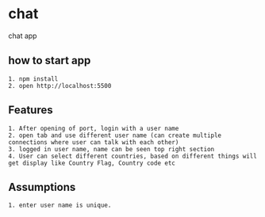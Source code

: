 # chat
chat app 

## how to start app

	1. npm install
	2. open http://localhost:5500
	
	
## Features

	1. After opening of port, login with a user name
	2. open tab and use different user name (can create multiple connections where user can talk with each other)
	3. logged in user name, name can be seen top right section
	4. User can select different countries, based on different things will get display like Country Flag, Country code etc
	
	
## Assumptions
	1. enter user name is unique.
	

